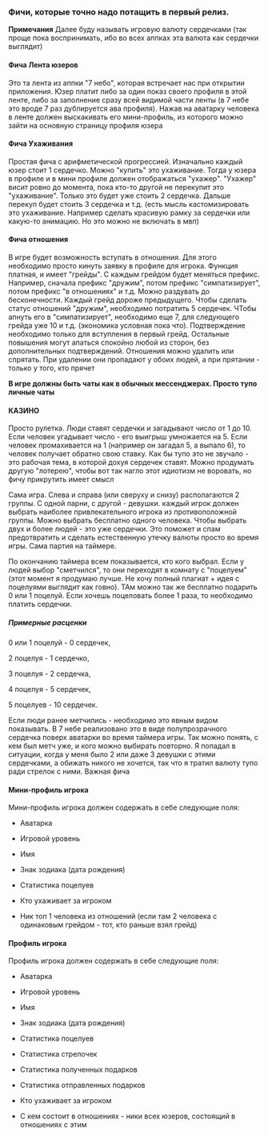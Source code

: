 ### Фичи, которые точно надо потащить в первый релиз.

**Примечания**
Далее буду называть игровую валюту сердечками (так проще пока воспринимать, ибо во всех аппках эта валюта как сердечки выглядит)

  

#### Фича Лента юзеров
Это та лента из аппки "7 небо", которая встречает нас при открытии приложения. Юзер платит либо за один показ своего профиля в этой ленте, либо за заполнение сразу всей видимой части ленты (в 7 небе это вроде 7 раз дублируется ава профиля). Нажав на аватарку человека в ленте должен выскакивать его мини-профиль, из которого можно зайти на основную страницу профиля юзера

  

#### Фича Ухаживания
Простая фича с арифметической прогрессией. Изначально каждый юзер стоит 1 сердечко. Можно "купить" это ухаживание. Тогда у юзера в профиле и в мини профиле должен отображаться "ухажер". "Ухажер" висит ровно до момента, пока кто-то другой не перекупит это "ухаживание". Только это будет уже стоить 2 сердечка. Дальше перекуп будет стоить 3 сердечка и т.д. (есть мысль кастомизировать это ухаживание. Например сделать красивую рамку за сердечки или какую-то анимацию. Но это можно не включать в мвп)

  

#### Фича отношения
В игре будет возможность вступать в отношения. Для этого необходимо просто кинуть заявку в профиле для игрока. Функция платная, и имеет "грейды". С каждым грейдом будет меняться префикс. Например, сначала префикс "дружим", потом префикс "симпатизирует", потом префикс "в отношениях" и т.д. Можно раздувать до бесконечности. Каждый грейд дороже предыдущего. Чтобы сделать статус отношений "дружим", необходимо потратить 5 сердечек. ЧТобы апнуть его в "симпатизирует", необходимо еще 7, для следующего грейда уже 10 и т.д. (экономика условная пока что). Подтверждение необходимо только для вступления в первый грейд. Остальные повышения могут апаться спокойно любой из сторон, без дополнительных подтверждений. Отношения можно удалить или спрятать. При удалении они пропадают у обоих людей, а при прятании - только у того, кто прячет

  

**В игре должны быть чаты как в обычных мессенджерах. Просто тупо личные чаты**

  

#### КАЗИНО
Просто рулетка. Люди ставят сердечки и загадывают число от 1 до 10. Если человек угадывает число - его выигрыш умножается на 5. Если человек промахивается на 1 (например он загадал 5, а выпало 6), то человек получает обратно свою ставку. Как бы тупо это не звучало - это рабочая тема, в которой дохуя сердечек ставят. Можно продумать другую "лотерею", чтобы вот так нагло этот идиотизм не воровать, но фичу прикрутить имеет смысл

  

Сама игра. Слева и справа (или сверуху и снизу) располагаются 2 группы. С одной парни, с другой - девушки. каждый игрок должен выбрать наиболее привлекательного игрока из противоположной группы. Можно выбрать бесплатно одного человека. Чтобы выбрать двух и более людей - это уже сердечки. Это поможет и спам предотвратить и сделать естественную утечку валюты просто во время игры. Сама партия на таймере.

По окончанию таймера всем показывается, кто кого выбрал. Если у людей выбор "сметчился", то они переходят в комнату с "поцелуем" (этот момент я продумаю лучше. Не хочу полный плагиат + идея с поцелуями выглядит как говно). ТАм можно так же бесплатно подарить 0 или 1 поцелуй. Если хочешь поцеловать более 1 раза, то необходимо платить сердечки.

##### Примерные расценки

0 или 1 поцелуй - 0 сердечек,

2 поцелуя - 1 сердечко,

3 поцелуя - 2 сердечка,

4 поцелуя - 5 сердечек,

5 поцелуев - 10 сердечек.

Если люди ранее метчились - необходимо это явным видом показывать. В 7 небе реализовано это в виде полупрозрачного сердечка поверх аватарки во время таймера игры. Так можно понять, с кем был метч уже, и кого можно выбирать повторно. Я попадал в ситуации, когда у меня было 2 или даже 3 девушки с этими сердечками, а обижать никого не хочется, так что я тратил валюту тупо ради стрелок с ними. Важная фича

  
  
  

#### Мини-профиль игрока

Мини-профиль игрока должен содержать в себе следующие поля:

* Аватарка

* Игровой уровень

* Имя

* Знак зодиака (дата рождения)

* Статистика поцелуев

* Кто ухаживает за игроком

* Ник топ 1 человека из отношений (если там 2 человека с одинаковым грейдом - тот, кто раньше взял грейд)

  
  

#### Профиль игрока

Профиль игрока должен содержать в себе следующие поля:

- Аватарка

- Игровой уровень

- Имя

- Знак зодиака (дата рождения)

- Статистика поцелуев

- Статистика стрелочек

- Статистика полученных подарков

- Статистика отправленных подарков

- Кто ухаживает за игроком

- С кем состоит в отношениях - ники всех юзеров, состоящий в отношениях с этим